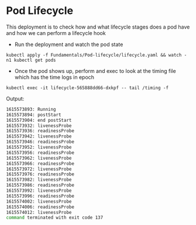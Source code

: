 # Pod Lifecycle

This deployment is to check how and what lifecycle stages does a pod have and how we can perform a lifecycle hook

* Run the deployment and watch the pod state
```
kubectl apply -f Fundamentals/Pod-lifecycle/lifecycle.yaml && watch -n1 kubectl get pods
```

* Once the pod shows up, perform and exec to look at the timing file which has the time logs in epoch
```
kubectl exec -it lifecycle-565888dd66-dxkpf -- tail /timing -f 
```
Output:
```bash
1615573893: Running
1615573894: postStart
1615573904: end postStart
1615573932: livenessProbe
1615573936: readinessProbe
1615573942: livenessProbe
1615573946: readinessProbe
1615573952: livenessProbe
1615573956: readinessProbe
1615573962: livenessProbe
1615573966: readinessProbe
1615573972: livenessProbe
1615573976: readinessProbe
1615573982: livenessProbe
1615573986: readinessProbe
1615573992: livenessProbe
1615573996: readinessProbe
1615574002: livenessProbe
1615574006: readinessProbe
1615574012: livenessProbe
command terminated with exit code 137
```